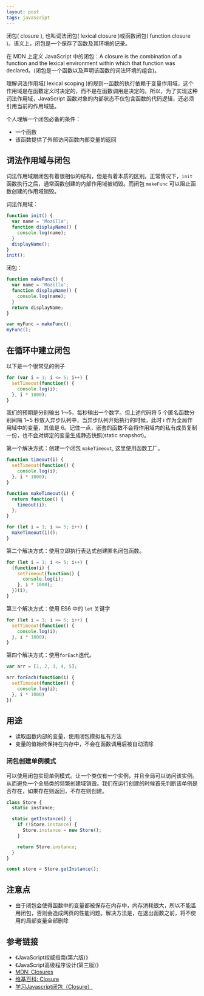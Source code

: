 ```yaml
---
layout: post
tags: javascript
---
```

闭包( closure ), 也叫词法闭包( lexical closure )或函数闭包( function closure )。语义上，闭包是一个保存了函数及其环境的记录。

在 MDN 上定义 JavaScript 中的闭包：A closure is the combination of a function and the lexical environment within which that function was declared。(闭包是一个函数以及声明该函数的词法环境的组合)。

理解词法作用域( lexical scoping )的规则--函数的执行依赖于变量作用域，这个作用域是在函数定义时决定的，而不是在函数调用是决定的。所以，为了实现这种词法作用域，JavaScript 函数对象的内部状态不仅包含函数的代码逻辑，还必须引用当前的作用域链。

个人理解一个闭包必备的条件：

- 一个函数
- 该函数提供了外部访问函数内部变量的返回

## 词法作用域与闭包

词法作用域跟闭包有着很相似的结构，但是有着本质的区别。正常情况下，`init` 函数执行之后，通常函数创建的内部作用域被销毁。而闭包 `makeFunc` 可以阻止函数创建的作用域销毁。

词法作用域：

```js
function init() {
  var name = 'Mozilla';
  function displayName() {
    console.log(name);
  }
  displayName();
}
init();
```

闭包：

```js
function makeFunc() {
  var name = 'Mozilla';
  function displayName() {
    console.log(name);
  }
  return displayName;
}

var myFunc = makeFunc();
myFunc();
```

## 在循环中建立闭包

以下是一个很常见的例子

```js
for (var i = 1; i <= 5; i++) {
  setTimeout(function() {
    console.log(i);
  }, i * 1000);
}
```

我们的预期是分别输出 1～5，每秒输出一个数字。但上述代码将 5 个匿名函数分别间隔 1~5 秒放入异步队列中，当异步队列开始执行的时候，此时 i 作为全局作用域中的变量，其值是 6。记住一点，嵌套的函数不会将作用域内的私有成员复制一份，也不会对绑定的变量生成静态快照(static snapshot)。

第一个解决方式：创建一个闭包 `makeTimeout`, 这里使用函数工厂。

```js
function timeout(i) {
  setTimeout(function() {
    console.log(i);
  }, i * 1000);
}

function makeTimeout(i) {
  return function() {
    timeout(i);
  };
}

for (let i = 1; i <= 5; i++) {
  makeTimeout(i)();
}
```

第二个解决方式：使用立即执行表达式创建匿名闭包函数。

```js
for (let i = 1; i <= 5; i++) {
  (function(i) {
    setTimeout(function() {
      console.log(i);
    }, i * 1000);
  })(i);
}
```

第三个解决方式：使用 ES6 中的 `let` 关键字

```js
for (let i = 1; i <= 5; i++) {
  setTimeout(function() {
    console.log(i);
  }, i * 1000);
}
```

第四个解决方式：使用`forEach`迭代。

```js
var arr = [1, 2, 3, 4, 5];

arr.forEach(function(i) {
  setTimeout(function() {
    console.log(i);
  }, i * 1000)
})
```

## 用途

- 读取函数内部的变量，使用闭包模拟私有方法
- 变量的值始终保持在内存中，不会在函数调用后被自动清除

### 闭包创建单例模式

可以使用闭包实现单例模式。让一个类仅有一个实例，并且全局可以访问该实例。从而避免一个全局类的频繁创建域销毁。我们在运行创建的时候首先判断该单例是否存在，如果存在则返回，不存在则创建。

```js
class Store {
  static instance;

  static getInstance() {
    if (!Store.instance) {
      Store.instance = new Store();
    }

    return Store.instance;
  }
}

const store = Store.getInstance();
```

## 注意点

- 由于闭包会使得函数中的变量都被保存在内存中，内存消耗很大，所以不能滥用闭包，否则会造成网页的性能问题。解决方法是，在退出函数之前，将不使用的局部变量全部删除

## 参考链接

- 《JavaScript权威指南(第六版)》
- 《JavaScript高级程序设计(第三版)》
- [MDN: Closures](https://developer.mozilla.org/en-US/docs/Web/JavaScript/Closures)
- [维基百科: Closure](https://en.wikipedia.org/wiki/Closure_(computer_programming))
- [学习Javascript闭包（Closure）](http://www.ruanyifeng.com/blog/2009/08/learning_javascript_closures.html)
